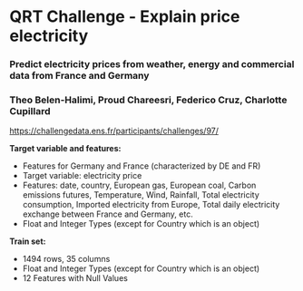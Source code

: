 # QRT Challenge - Explain price electricity

### **Predict electricity prices from weather, energy and commercial data from France and Germany**

### Theo Belen-Halimi, Proud Chareesri, Federico Cruz, Charlotte Cupillard

https://challengedata.ens.fr/participants/challenges/97/

**Target variable and features:**

* Features for Germany and France (characterized by DE and FR)
* Target variable: electricity price
* Features: date, country, European gas, European coal, Carbon emissions futures, Temperature, Wind, Rainfall, Total electricity consumption, Imported electricity from Europe, Total daily electricity exchange between France and Germany, etc.
* Float and Integer Types (except for Country which is an object)

**Train set:**
* 1494 rows, 35 columns
* Float and Integer Types (except for Country which is an object)
* 12 Features with Null Values
